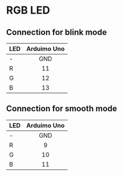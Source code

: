 # RGB LED

## Connection for blink mode
| LED | Arduimo Uno |  
|----------------|:---------:|
| - | GND |
| R |11|
| G |12|
| B |13|


## Connection for smooth mode
| LED | Arduimo Uno |  
|----------------|:---------:|
| - | GND |
| R |9|
| G |10|
| B |11|
